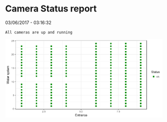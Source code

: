 Camera Status report
================
03/06/2017 - 03:16:32

    All cameras are up and running

![](camreport_files/figure-markdown_github/unnamed-chunk-2-1.png)
